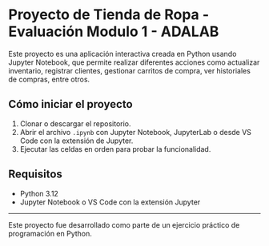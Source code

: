 # Proyecto de Tienda de Ropa - Evaluación Modulo 1 - ADALAB

Este proyecto es una aplicación interactiva creada en Python usando Jupyter Notebook, que permite realizar diferentes acciones como actualizar inventario, registrar clientes, gestionar carritos de compra, ver historiales de compras, entre otros.

## Cómo iniciar el proyecto

1. Clonar o descargar el repositorio.
2. Abrir el archivo `.ipynb` con Jupyter Notebook, JupyterLab o desde VS Code con la extensión de Jupyter.
3. Ejecutar las celdas en orden para probar la funcionalidad.

## Requisitos

- Python 3.12
- Jupyter Notebook o VS Code con la extensión Jupyter

---

Este proyecto fue desarrollado como parte de un ejercicio práctico de programación en Python.

